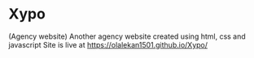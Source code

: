 # Xypo
(Agency website)
Another agency website created using html, css and javascript
Site is live at https://olalekan1501.github.io/Xypo/
